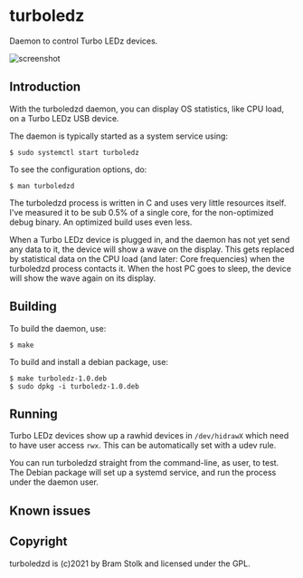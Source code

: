 # turboledz
Daemon to control Turbo LEDz devices.

![screenshot](images/screenshot0.png "screenshot")


## Introduction

With the turboledzd daemon, you can display OS statistics, like CPU load, on a Turbo LEDz USB device.

The daemon is typically started as a system service using:

```
$ sudo systemctl start turboledz
```

To see the configuration options, do:
```
$ man turboledzd
```

The turboledzd process is written in C and uses very little resources itself.
I've measured it to be sub 0.5% of a single core, for the non-optimized debug binary.
An optimized build uses even less.

When a Turbo LEDz device is plugged in, and the daemon has not yet send any data to it, the device will show a wave on the display.
This gets replaced by statistical data on the CPU load (and later: Core frequencies) when the turboledzd process contacts it.
When the host PC goes to sleep, the device will show the wave again on its display.

## Building

To build the daemon, use:
```
$ make
```

To build and install a debian package, use:
```
$ make turboledz-1.0.deb
$ sudo dpkg -i turboledz-1.0.deb
```

## Running

Turbo LEDz devices show up a rawhid devices in `/dev/hidrawX` which need to have user access `rwx`.
This can be automatically set with a udev rule.

You can run turboledzd straight from the command-line, as user, to test.
The Debian package will set up a systemd service, and run the process under the daemon user.

## Known issues

## Copyright

turboledzd is (c)2021 by Bram Stolk and licensed under the GPL.


